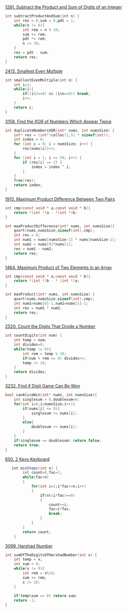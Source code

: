 [1281. Subtract the Product and Sum of Digits of an Integer](https://leetcode.com/problems/subtract-the-product-and-sum-of-digits-of-an-integer/)

```c
int subtractProductAndSum(int n) {
    int res = 0,sum = 0,pdt = 1;
    while(n != 0){
        int rem = n % 10;
        sum += rem;
        pdt *= rem;
        n /= 10;
    }
    res = pdt - sum;
    return res;
}
```


[2413. Smallest Even Multiple](https://leetcode.com/problems/smallest-even-multiple/)

```c
int smallestEvenMultiple(int n) {
    int i=1;
    while(i){
        if((i%2==0) && (i%n==0)) break;
        i++;
    }
    return i;
}
```

[3158. Find the XOR of Numbers Which Appear Twice](https://leetcode.com/problems/find-the-xor-of-numbers-which-appear-twice/)

```c
int duplicateNumbersXOR(int* nums, int numsSize) {
    int* res = (int*)calloc(1,51 * sizeof(int));
    int index = 0;
    for (int i = 0; i < numsSize; i++) {
        res[nums[i]]++;
    }
    for (int i = 1; i <= 50; i++) {
        if (res[i] == 2) {
            index = index ^ i;
        }
    }
    free(res);
    return index;
}
```

[1913. Maximum Product Difference Between Two Pairs](https://leetcode.com/problems/maximum-product-difference-between-two-pairs/)

```c
int cmp(const void * a,const void * b){
    return *(int *)a - *(int *)b;
}

int maxProductDifference(int* nums, int numsSize){
    qsort(nums,numsSize,sizeof(int),cmp);
    int res = 0;
    int num1 = nums[numsSize-1] * nums[numsSize-2];
    int num2 = nums[0]*nums[1];
    res = num1 - num2;
    return res;
}
```

[1464. Maximum Product of Two Elements in an Array](https://leetcode.com/problems/maximum-product-of-two-elements-in-an-array/)

```c
int cmp(const void * a,const void * b){
    return *(int *)b - * (int *)a;
}

int maxProduct(int* nums, int numsSize) {
    qsort(nums,numsSize,sizeof(int),cmp);
    int num1=nums[0]-1,num2=nums[1]-1;
    int res = num1 * num2;
    return res;
}
```

[2520. Count the Digits That Divide a Number](https://leetcode.com/problems/count-the-digits-that-divide-a-number/)

```c
int countDigits(int num) {
    int temp = num;
    int divides=0;
    while(temp != 0){
        int rem = temp % 10;
        if(num % rem == 0) divides++;
        temp /= 10;
    }
    return divides;
}
```


[3232. Find if Digit Game Can Be Won](https://leetcode.com/problems/find-if-digit-game-can-be-won/)

```c
bool canAliceWin(int* nums, int numsSize){
    int singlesum = 0,doublesum=0;
    for(int i=0;i<numsSize;i++){
        if(nums[i] <= 9){
            singlesum += nums[i];
        }
        else{
            doublesum += nums[i];
        }
    }
    if(singlesum == doublesum) return false;
    return true;
}
```

[650. 2 Keys Keyboard](https://leetcode.com/problems/2-keys-keyboard/)

```java
   int minSteps(int n) {
        int count=0,fac=1;
        while(fac<n)
        {
            for(int i=2;i*fac<=n;i++)
            {
                if(n%(i*fac)==0)
                {
                    count+=i;
                    fac=i*fac;
                    break;
                }
            }
        }      
        return count;
    }
```

[3099. Harshad Number](https://leetcode.com/problems/harshad-number/)

```c
int sumOfTheDigitsOfHarshadNumber(int x) {
    int temp = x;
    int sum = 0;
    while(x != 0){
        int rem = x%10;
        sum += rem;
        x /= 10;
    }
    
    if(temp%sum == 0) return sum;
    return -1;
}
```